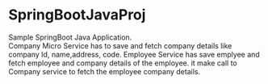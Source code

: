 # SpringBootJavaProj
Sample SpringBoot Java Application.  
Company Micro Service has to save and fetch company details like company Id, name,address, code.
Employee Service has save emplyee and fetch employee and company details of the employee. it make call to Company service to fetch the employee company details.

